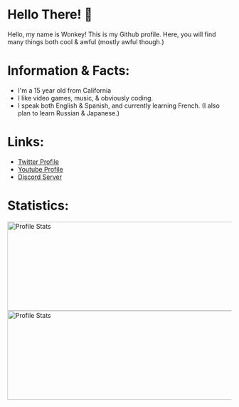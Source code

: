 # Hello There! 👋
Hello, my name is Wonkey! This is my Github profile. Here, you will find many things both cool & awful (mostly awful though.)

# Information & Facts:
- I'm a 15 year old from California
- I like video games, music, & obviously coding.
- I speak both English & Spanish, and currently learning French. (I also plan to learn Russian & Japanese.)
<!-- Russian for Putin & Japanese for security reasons. I'm not a weeb, I swear! -->
    
# Links:
- [Twitter Profile](https://twitter.com/Wonk_Bonk "Twitter Profile")
- [Youtube Profile](https://www.youtube.com/channel/UCNEt8wd7BzBhzVEMJzD-ZFA "Youtube Profile")
- [Discord Server](https://discord.gg/JHmK4KKX5X "Discord Server")

# Statistics:
  <img align="center" src="https://github-readme-stats.vercel.app/api?username=AWonkeyTortila&show_icons=true&theme=tokyonight" alt="Profile Stats" width=1000px height=200px/>
  <img align="center" src="https://github-readme-stats.vercel.app/api/top-langs/?username=AWonkeyTortila&layout=compact&theme=tokyonight" alt="Profile Stats" width=1000px height=200px/>
  
<!-- https://awonkeytortila.github.io/README-embed/ -->
